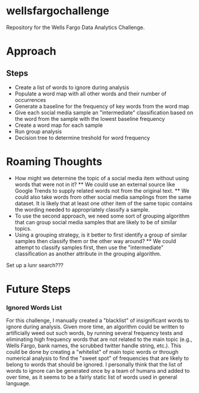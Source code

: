 # wellsfargochallenge
Repository for the Wells Fargo Data Analytics Challenge.

# Approach

## Steps
* Create a list of words to ignore during analysis
* Populate a word map with all other words and their number of occurrences
* Generate a baseline for the frequency of key words from the word map
* Give each social media sample an "intermediate" classification based on the word from the sample with the lowest baseline frequency
* Create a word map for each sample
* Run group analysis
* Decision tree to determine treshold for word frequency

# Roaming Thoughts
* How might we determine the topic of a social media item without using words that were not in it?
** We could use an external source like Google Trends to supply related words not from the original text.
** We could also take words from other social media samplings from the same dataset. It is likely that at least one other item of the same topic contains the wording needed to appropriately classify a sample.
* To use the second approach, we need some sort of grouping algorithm that can group social media samples that are likely to be of similar topics.
* Using a grouping strategy, is it better to first identify a group of similar samples then classify them or the other way around?
** We could attempt to classify samples first, then use the "intermediate" classification as another attribute in the grouping algorithm.

Set up a lunr search???

# Future Steps
### Ignored Words List
For this challenge, I manually created a "blacklist" of insignificant words to ignore during analysis. Given more time, an algorithm could be written to artificially weed out such words, by running several frequency tests and eliminating high frequency words that are not related to the main topic (e.g., Wells Fargo, bank names, the scrubbed twitter handle string, etc.). This could be done by creating a "whitelist" of main topic words or through numerical analysis to find the "sweet spot" of frequencies that are likely to belong to words that should be ignored. I personally think that the list of words to ignore can be generated once by a team of humans and added to over time, as it seems to be a fairly static list of words used in general language.